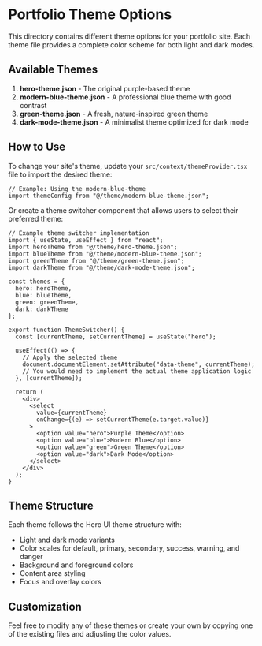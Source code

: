 # Portfolio Theme Options

This directory contains different theme options for your portfolio site. Each theme file provides a complete color scheme for both light and dark modes.

## Available Themes

1. **hero-theme.json** - The original purple-based theme
2. **modern-blue-theme.json** - A professional blue theme with good contrast
3. **green-theme.json** - A fresh, nature-inspired green theme
4. **dark-mode-theme.json** - A minimalist theme optimized for dark mode

## How to Use

To change your site's theme, update your `src/context/themeProvider.tsx` file to import the desired theme:

```tsx
// Example: Using the modern-blue-theme
import themeConfig from "@/theme/modern-blue-theme.json";
```

Or create a theme switcher component that allows users to select their preferred theme:

```tsx
// Example theme switcher implementation
import { useState, useEffect } from "react";
import heroTheme from "@/theme/hero-theme.json";
import blueTheme from "@/theme/modern-blue-theme.json";
import greenTheme from "@/theme/green-theme.json";
import darkTheme from "@/theme/dark-mode-theme.json";

const themes = {
  hero: heroTheme,
  blue: blueTheme,
  green: greenTheme,
  dark: darkTheme
};

export function ThemeSwitcher() {
  const [currentTheme, setCurrentTheme] = useState("hero");
  
  useEffect(() => {
    // Apply the selected theme
    document.documentElement.setAttribute("data-theme", currentTheme);
    // You would need to implement the actual theme application logic
  }, [currentTheme]);
  
  return (
    <div>
      <select 
        value={currentTheme} 
        onChange={(e) => setCurrentTheme(e.target.value)}
      >
        <option value="hero">Purple Theme</option>
        <option value="blue">Modern Blue</option>
        <option value="green">Green Theme</option>
        <option value="dark">Dark Mode</option>
      </select>
    </div>
  );
}
```

## Theme Structure

Each theme follows the Hero UI theme structure with:

- Light and dark mode variants
- Color scales for default, primary, secondary, success, warning, and danger
- Background and foreground colors
- Content area styling
- Focus and overlay colors

## Customization

Feel free to modify any of these themes or create your own by copying one of the existing files and adjusting the color values.